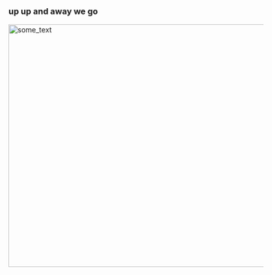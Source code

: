 ### up up and away we go
<img src="https://user-images.githubusercontent.com/13123651/89747867-a95ee080-da8e-11ea-8679-0ea3fd21a551.gif" width="1000" height="480" alt="some_text">

<!--
**kevchn/kevchn** is a ✨ _special_ ✨ repository because its `README.md` (this file) appears on your GitHub profile.

Here are some ideas to get you started:

- 🔭 I’m currently working on ...
- 🌱 I’m currently learning ...
- 👯 I’m looking to collaborate on ...
- 🤔 I’m looking for help with ...
- 💬 Ask me about ...
- 📫 How to reach me: ...
- 😄 Pronouns: ...
- ⚡ Fun fact: ...
-->
